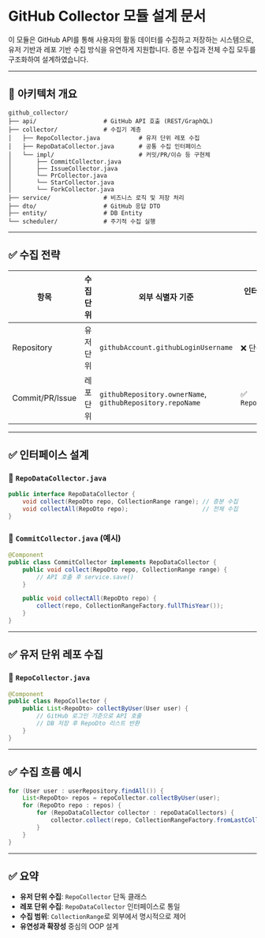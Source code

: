 # GitHub Collector 모듈 설계 문서

이 모듈은 GitHub API를 통해 사용자의 활동 데이터를 수집하고 저장하는 시스템으로, 유저 기반과 레포 기반 수집 방식을 유연하게 지원합니다. 증분 수집과 전체 수집 모두를 구조화하여 설계하였습니다.

---

## 📌 아키텍처 개요

```
github_collector/
├── api/                   # GitHub API 호출 (REST/GraphQL)
├── collector/             # 수집기 계층
│   ├── RepoCollector.java           # 유저 단위 레포 수집
│   ├── RepoDataCollector.java       # 공통 수집 인터페이스
│   └── impl/                        # 커밋/PR/이슈 등 구현체
│       ├── CommitCollector.java
│       ├── IssueCollector.java
│       └── PrCollector.java
│       └── StarCollector.java
│       └── ForkCollector.java
├── service/               # 비즈니스 로직 및 저장 처리
├── dto/                   # GitHub 응답 DTO
├── entity/                # DB Entity
└── scheduler/             # 주기적 수집 실행
```

---

## ✅ 수집 전략

| 항목              | 수집 단위 | 외부 식별자 기준                                                 | 인터페이스 사용 여부           |
| --------------- | ----- |-----------------------------------------------------------| --------------------- |
| Repository      | 유저 단위 | `githubAccount.githubLoginUsername`                       | ❌ 단독 클래스 사용           |
| Commit/PR/Issue | 레포 단위 | `githubRepository.ownerName`, `githubRepository.repoName` | ✅ `RepoDataCollector` |

---

## ✅ 인터페이스 설계

### 📁 `RepoDataCollector.java`

```java
public interface RepoDataCollector {
    void collect(RepoDto repo, CollectionRange range); // 증분 수집
    void collectAll(RepoDto repo);                     // 전체 수집
}
```

### 📁 `CommitCollector.java` (예시)

```java
@Component
public class CommitCollector implements RepoDataCollector {
    public void collect(RepoDto repo, CollectionRange range) {
        // API 호출 후 service.save()
    }

    public void collectAll(RepoDto repo) {
        collect(repo, CollectionRangeFactory.fullThisYear());
    }
}
```

---

## ✅ 유저 단위 레포 수집

### 📁 `RepoCollector.java`

```java
@Component
public class RepoCollector {
    public List<RepoDto> collectByUser(User user) {
        // GitHub 로그인 기준으로 API 호출
        // DB 저장 후 RepoDto 리스트 반환
    }
}
```

---

## ✅ 수집 흐름 예시

```java
for (User user : userRepository.findAll()) {
    List<RepoDto> repos = repoCollector.collectByUser(user);
    for (RepoDto repo : repos) {
        for (RepoDataCollector collector : repoDataCollectors) {
            collector.collect(repo, CollectionRangeFactory.fromLastCollected(...));
        }
    }
}
```

---

## ✅ 요약

* **유저 단위 수집**: `RepoCollector` 단독 클래스
* **레포 단위 수집**: `RepoDataCollector` 인터페이스로 통일
* **수집 범위**: `CollectionRange`로 외부에서 명시적으로 제어
* **유연성과 확장성** 중심의 OOP 설계
